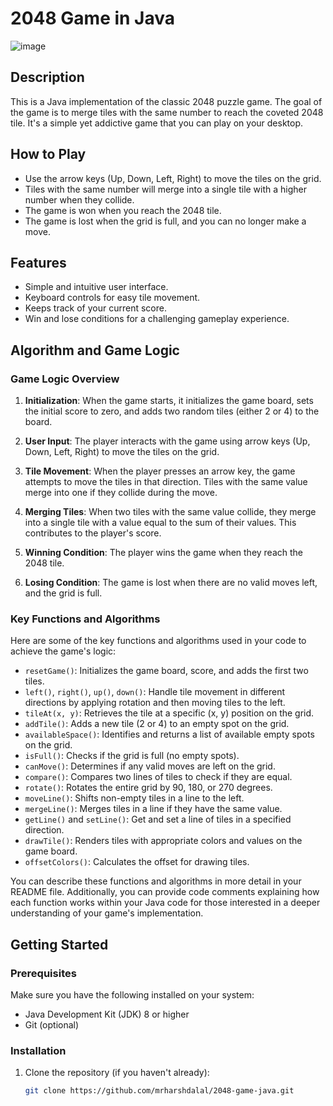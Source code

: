 # 2048 Game in Java

![image](https://github.com/mrharshdalal/2048Game/assets/64740456/3e0a5902-9368-49d0-bde7-108f5cb4c98b)


## Description

This is a Java implementation of the classic 2048 puzzle game. The goal of the game is to merge tiles with the same number to reach the coveted 2048 tile. It's a simple yet addictive game that you can play on your desktop.

## How to Play

- Use the arrow keys (Up, Down, Left, Right) to move the tiles on the grid.
- Tiles with the same number will merge into a single tile with a higher number when they collide.
- The game is won when you reach the 2048 tile.
- The game is lost when the grid is full, and you can no longer make a move.

## Features

- Simple and intuitive user interface.
- Keyboard controls for easy tile movement.
- Keeps track of your current score.
- Win and lose conditions for a challenging gameplay experience.

## Algorithm and Game Logic

### Game Logic Overview

1. **Initialization**: When the game starts, it initializes the game board, sets the initial score to zero, and adds two random tiles (either 2 or 4) to the board.

2. **User Input**: The player interacts with the game using arrow keys (Up, Down, Left, Right) to move the tiles on the grid.

3. **Tile Movement**: When the player presses an arrow key, the game attempts to move the tiles in that direction. Tiles with the same value merge into one if they collide during the move.

4. **Merging Tiles**: When two tiles with the same value collide, they merge into a single tile with a value equal to the sum of their values. This contributes to the player's score.

5. **Winning Condition**: The player wins the game when they reach the 2048 tile.

6. **Losing Condition**: The game is lost when there are no valid moves left, and the grid is full.

### Key Functions and Algorithms

Here are some of the key functions and algorithms used in your code to achieve the game's logic:

- `resetGame()`: Initializes the game board, score, and adds the first two tiles.
- `left()`, `right()`, `up()`, `down()`: Handle tile movement in different directions by applying rotation and then moving tiles to the left.
- `tileAt(x, y)`: Retrieves the tile at a specific (x, y) position on the grid.
- `addTile()`: Adds a new tile (2 or 4) to an empty spot on the grid.
- `availableSpace()`: Identifies and returns a list of available empty spots on the grid.
- `isFull()`: Checks if the grid is full (no empty spots).
- `canMove()`: Determines if any valid moves are left on the grid.
- `compare()`: Compares two lines of tiles to check if they are equal.
- `rotate()`: Rotates the entire grid by 90, 180, or 270 degrees.
- `moveLine()`: Shifts non-empty tiles in a line to the left.
- `mergeLine()`: Merges tiles in a line if they have the same value.
- `getLine()` and `setLine()`: Get and set a line of tiles in a specified direction.
- `drawTile()`: Renders tiles with appropriate colors and values on the game board.
- `offsetColors()`: Calculates the offset for drawing tiles.

You can describe these functions and algorithms in more detail in your README file. Additionally, you can provide code comments explaining how each function works within your Java code for those interested in a deeper understanding of your game's implementation.

## Getting Started

### Prerequisites

Make sure you have the following installed on your system:

- Java Development Kit (JDK) 8 or higher
- Git (optional)

### Installation

1. Clone the repository (if you haven't already):

   ```bash
   git clone https://github.com/mrharshdalal/2048-game-java.git
